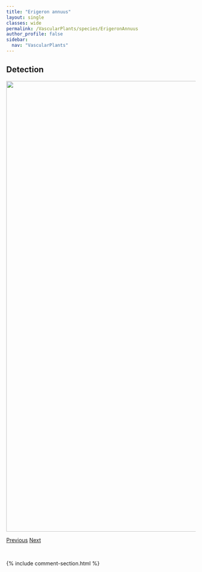 ```yaml
---
title: "Erigeron annuus"
layout: single
classes: wide
permalink: /VascularPlants/species/ErigeronAnnuus
author_profile: false
sidebar:
  nav: "VascularPlants"
---
```


<h2>Detection</h2>

<a href="https://drive.google.com/uc?export=view&id=156LR9ehVbeC8CQj4XhRr3nZfdZiJsaD2">
<img src="https://drive.google.com/uc?export=view&id=156LR9ehVbeC8CQj4XhRr3nZfdZiJsaD2" height = "1200" width = "800">
</a>


<a href="/DevelopmentWebsite/VascularPlants/species/ErigeronAcris" class="pagination--pager" title="Erigeron acris">Previous</a> <a href="/DevelopmentWebsite/VascularPlants/species/ErigeronAureus" class="pagination--pager" title="Erigeron aureus">Next</a>

<p>&nbsp;</p>

{% include comment-section.html %}
